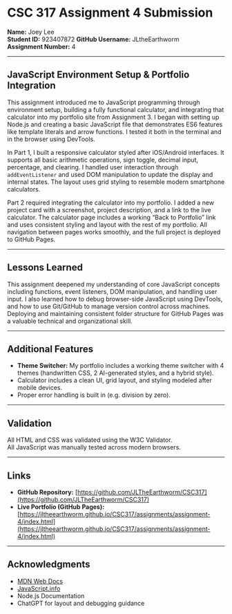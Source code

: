 # CSC 317 Assignment 4 Submission

**Name:** Joey Lee  
**Student ID:** 923407872 
**GitHub Username:** JLtheEarthworm  
**Assignment Number:** 4  

---

## JavaScript Environment Setup & Portfolio Integration

This assignment introduced me to JavaScript programming through environment setup, building a fully functional calculator, and integrating that calculator into my portfolio site from Assignment 3. I began with setting up Node.js and creating a basic JavaScript file that demonstrates ES6 features like template literals and arrow functions. I tested it both in the terminal and in the browser using DevTools.

In Part 1, I built a responsive calculator styled after iOS/Android interfaces. It supports all basic arithmetic operations, sign toggle, decimal input, percentage, and clearing. I handled user interaction through `addEventListener` and used DOM manipulation to update the display and internal states. The layout uses grid styling to resemble modern smartphone calculators.

Part 2 required integrating the calculator into my portfolio. I added a new project card with a screenshot, project description, and a link to the live calculator. The calculator page includes a working “Back to Portfolio” link and uses consistent styling and layout with the rest of my portfolio. All navigation between pages works smoothly, and the full project is deployed to GitHub Pages.

---

## Lessons Learned

This assignment deepened my understanding of core JavaScript concepts including functions, event listeners, DOM manipulation, and handling user input. I also learned how to debug browser-side JavaScript using DevTools, and how to use Git/GitHub to manage version control across machines. Deploying and maintaining consistent folder structure for GitHub Pages was a valuable technical and organizational skill.

---

## Additional Features

- **Theme Switcher:** My portfolio includes a working theme switcher with 4 themes (handwritten CSS, 2 AI-generated styles, and a hybrid style).
- Calculator includes a clean UI, grid layout, and styling modeled after mobile devices.
- Proper error handling is built in (e.g. division by zero).

---

## Validation

All HTML and CSS was validated using the W3C Validator.  
All JavaScript was manually tested across modern browsers.

---

## Links

- **GitHub Repository:** [https://github.com/JLTheEarthworm/CSC317](https://github.com/JLTheEarthworm/CSC317)  
- **Live Portfolio (GitHub Pages):** [https://jltheearthworm.github.io/CSC317/assignments/assignment-4/index.html](https://jltheearthworm.github.io/CSC317/assignments/assignment-4/index.html)

---

## Acknowledgments

- [MDN Web Docs](https://developer.mozilla.org)
- [JavaScript.info](https://javascript.info)
- Node.js Documentation  
- ChatGPT for layout and debugging guidance  
